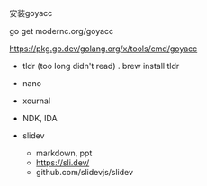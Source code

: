 

安装goyacc 

go get modernc.org/goyacc

https://pkg.go.dev/golang.org/x/tools/cmd/goyacc

+ tldr (too long didn't read) . brew install tldr

+ nano
+ xournal
+ NDK, IDA
+ slidev
    + markdown, ppt
    + https://sli.dev/ 
    + github.com/slidevjs/slidev